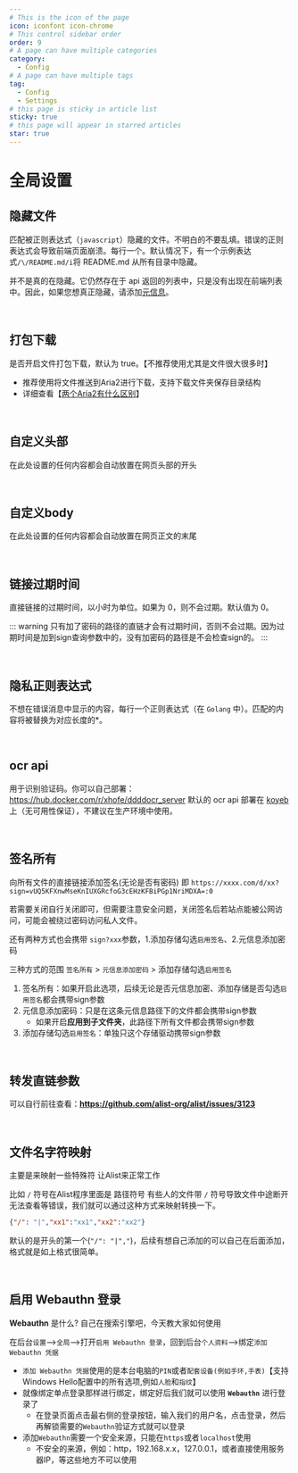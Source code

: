 ```yaml
---
# This is the icon of the page
icon: iconfont icon-chrome
# This control sidebar order
order: 9
# A page can have multiple categories
category:
  - Config
# A page can have multiple tags
tag:
  - Config
  - Settings
# this page is sticky in article list
sticky: true
# this page will appear in starred articles
star: true
---
```


# 全局设置

## **隐藏文件**

匹配被正则表达式（`javascript`）隐藏的文件。不明白的不要乱填。错误的正则表达式会导致前端页面崩溃。每行一个。默认情况下，有一个示例表达式`/\/README.md/i`将 README.md 从所有目录中隐藏。

并不是真的在隐藏。它仍然存在于 api 返回的列表中，只是没有出现在前端列表中。因此，如果您想真正隐藏，请添加[元信息](../guide/advanced/meta.md)。

<br/>



## **打包下载**

是否开启文件打包下载，默认为 true。【不推荐使用尤其是文件很大很多时】

- 推荐使用将文件推送到Aria2进行下载，支持下载文件夹保存目录结构
- 详细查看【[两个Aria2有什么区别](./other.md#其他)】

<br/>



## **自定义头部**

在此处设置的任何内容都会自动放置在网页头部的开头

<br/>



## **自定义body**

在此处设置的任何内容都会自动放置在网页正文的末尾

<br/>



## **链接过期时间**

直接链接的过期时间，以小时为单位。如果为 0，则不会过期。默认值为 0。

::: warning
只有加了密码的路径的直链才会有过期时间，否则不会过期。因为过期时间是加到sign查询参数中的，没有加密码的路径是不会检查sign的。
:::

<br/>



## **隐私正则表达式**

不想在错误消息中显示的内容，每行一个正则表达式（在 `Golang` 中）。匹配的内容将被替换为对应长度的*。

<br/>



## **ocr api**

用于识别验证码。你可以自己部署：https://hub.docker.com/r/xhofe/ddddocr_server 默认的 ocr api 部署在 [koyeb](https://app.koyeb.com/) 上（无可用性保证），不建议在生产环境中使用。

<br/>



## **签名所有**

向所有文件的直接链接添加签名(无论是否有密码) 即 `https://xxxx.com/d/xx?sign=vUQ5KFXnwMseKnIUXGRcfoG3cEHzKFBiPGp1NriMDXA=:0`

若需要关闭自行关闭即可，但需要注意安全问题，关闭签名后若站点能被公网访问，可能会被绕过密码访问私人文件。

还有两种方式也会携带 `sign?xxx`参数，1.添加存储勾选`启用签名`、2.元信息添加密码

三种方式的范围 `签名所有` > `元信息添加密码` > 添加存储勾选`启用签名`

1. 签名所有：如果开启此选项，后续无论是否元信息加密、添加存储是否勾选`启用签名`都会携带sign参数
2. 元信息添加密码：只是在这条元信息路径下的文件都会携带sign参数
   - 如果开启**应用到子文件夹**，此路径下所有文件都会携带sign参数
3. 添加存储勾选`启用签名`：单独只这个存储驱动携带sign参数

<br/>



## **转发直链参数**

可以自行前往查看：**https://github.com/alist-org/alist/issues/3123**

<br/>



## **文件名字符映射**

主要是来映射一些特殊符 让Alist来正常工作

比如 `/` 符号在Alist程序里面是 路径符号 有些人的文件带 `/` 符号导致文件中途断开无法查看等错误，我们就可以通过这种方式来映射转换一下。

```json
{"/": "|","xx1":"xx1","xx2":"xx2"}
```

默认的是开头的第一个(`"/": "|","`)，后续有想自己添加的可以自己在后面添加，格式就是如上格式很简单。

<br/>



## **启用 Webauthn 登录**

**Webauthn** 是什么? 自己在搜索引擎吧，今天教大家如何使用

在后台`设置`-->`全局`-->打开`启用 Webauthn 登录`，回到后台`个人资料`-->绑定`添加 Webauthn 凭据`

- `添加 Webauthn 凭据`使用的是本台电脑的`PIN`或者`配套设备(例如手环,手表)`【支持 Windows Hello配置中的所有选项,例如`人脸`和`指纹`】
- 就像绑定单点登录那样进行绑定，绑定好后我们就可以使用 **`Webauthn`** 进行登录了
  - 在登录页面点击最右侧的登录按钮，输入我们的用户名，点击登录，然后再解锁需要的`Webauthn`验证方式就可以登录
- 添加`Webauthn`需要一个安全来源，只能在`https`或者`localhost`使用
  - 不安全的来源，例如：http，192.168.x.x，127.0.0.1，或者直接使用服务器IP，等这些地方不可以使用
